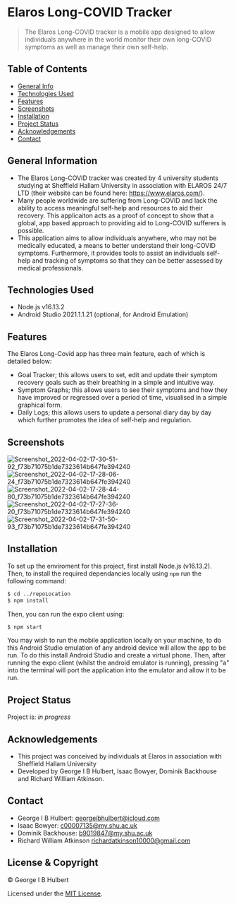 # Elaros Long-COVID Tracker

> The Elaros Long-COVID tracker is a mobile app designed to allow individuals anywhere in the world monitor their own long-COVID symptoms as well as manage their own self-help.

## Table of Contents

- [General Info](#general-information)
- [Technologies Used](#technologies-used)
- [Features](#features)
- [Screenshots](#screenshots)
- [Installation](#installation)
- [Project Status](#project-status)
- [Acknowledgements](#acknowledgements)
- [Contact](#contact)
<!-- * [License](#license) -->

## General Information

- The Elaros Long-COVID tracker was created by 4 university students studying at Sheffield Hallam University in association with ELAROS 24/7 LTD (their website can be found here: https://www.elaros.com/).
- Many people worldwide are suffering from Long-COVID and lack the ability to access meaningful self-help and resources to aid their recovery. This applicaiton acts as a proof of concept to show that a global, app based approach to providing aid to Long-COVID sufferers is possible.
- This application aims to allow individuals anywhere, who may not be medically educated, a means to better understand their long-COVID symptoms. Furthermore, it provides tools to assist an individuals self-help and tracking of symptoms so that they can be better assessed by medical professionals.

## Technologies Used

- Node.js v16.13.2
- Android Studio 2021.1.1.21 (optional, for Android Emulation)

## Features
The Elaros Long-Covid app has three main feature, each of which is detailed below:

- Goal Tracker; this allows users to set, edit and update their symptom recovery goals such as their breathing in a simple and intuitive way.
- Symptom Graphs; this allows users to see their symptoms and how they have improved or regressed over a period of time, visualised in a simple graphical form.
- Daily Logs; this allows users to update a personal diary day by day which further promotes the idea of self-help and regulation.

## Screenshots

![Screenshot_2022-04-02-17-30-51-92_f73b71075b1de7323614b647fe394240](https://user-images.githubusercontent.com/72026233/161430807-2b2a7cf4-be89-47e7-86e6-1944f4190a84.jpg)
![Screenshot_2022-04-02-17-28-06-24_f73b71075b1de7323614b647fe394240](https://user-images.githubusercontent.com/72026233/161430817-2372dd79-b6f5-42c8-a924-7fe51e8219c2.jpg)
![Screenshot_2022-04-02-17-28-44-80_f73b71075b1de7323614b647fe394240](https://user-images.githubusercontent.com/72026233/161430819-9ab7e0c2-4075-4576-9795-725893924319.jpg)
![Screenshot_2022-04-02-17-27-36-20_f73b71075b1de7323614b647fe394240](https://user-images.githubusercontent.com/72026233/161430821-62686aeb-ba9c-445f-a5e7-a3304a9c3e0a.jpg)
![Screenshot_2022-04-02-17-31-50-93_f73b71075b1de7323614b647fe394240](https://user-images.githubusercontent.com/72026233/161430828-6cad5c87-a9bd-42b0-ad2d-8ef74ed0fe3b.jpg)

## Installation

To set up the enviroment for this project, first install Node.js (v16.13.2). Then, to install the required dependancies locally using `npm` run the following command:

```bash
$ cd ../repoLocation
$ npm install
```

Then, you can run the expo client using:

```bash
$ npm start
```

You may wish to run the mobile application locally on your machine, to do this Android Studio emulation of any android device will allow the app to be run. To do this install Android Studio and create a virtual phone. Then, after running the expo client (whilst the android emulator is running), pressing "a" into the terminal will port the application into the emulator and allow it to be run.

## Project Status

Project is: _in progress_

## Acknowledgements

- This project was conceived by individuals at Elaros in association with Sheffield Hallam University
- Developed by George I B Hulbert, Isaac Bowyer, Dominik Backhouse and Richard William Atkinson.

## Contact

- George I B Hulbert: <georgeibhulbert@icloud.com>
- Isaac Bowyer: <c00007135@my.shu.ac.uk>
- Dominik Backhouse: <b9019847@my.shu.ac.uk>
- Richard William Atkinson <richardatkinson10000@gmail.com>

## License & Copyright

© George I B Hulbert


Licensed under the [MIT License](LICENSE).
